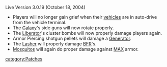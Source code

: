Live Version 3.0.19 (October 18, 2004)

- Players will no longer gain grief when their
  [vehicles](vehicle.md) are in auto-drive from the vehicle
  terminal.
- The [Galaxy](../Galaxy.md)'s side guns will now rotate
  properly.
- The [Liberator](../Liberator.md)'s cluster bombs will now
  properly damage players again.
- Armor Piercing shotgun pellets will damage a
  [Generator](../Generator.md).
- The [Lasher](../Lasher.md) will properly damage
  [BFR](../BFR.md)'s.
- [Mosquitos](../Mosquito.md) will again do proper damage against
  [MAX](../MAX.md) armor.

[category:Patches](category:Patches.md)
